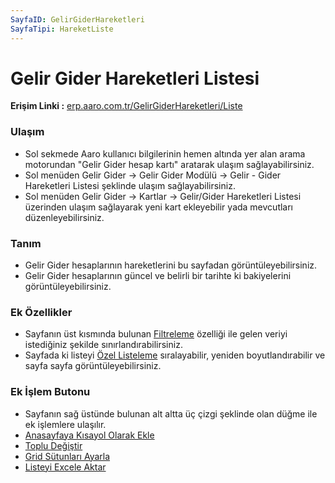 ```yaml
---
SayfaID: GelirGiderHareketleri
SayfaTipi: HareketListe
---
```


# Gelir Gider Hareketleri Listesi

**Erişim Linki :** [erp.aaro.com.tr/GelirGiderHareketleri/Liste](https://erp.aaro.com.tr/GelirGiderHareketleri/Liste)

### Ulaşım 

- Sol sekmede Aaro kullanıcı bilgilerinin hemen altında yer alan arama motorundan "Gelir Gider hesap kartı" aratarak ulaşım sağlayabilirsiniz.
- Sol menüden Gelir Gider -> Gelir Gider Modülü -> Gelir - Gider Hareketleri Listesi şeklinde ulaşım sağlayabilirsiniz. 
- Sol menüden Gelir Gider -> Kartlar -> Gelir/Gider Hareketleri Listesi üzerinden ulaşım sağlayarak yeni kart ekleyebilir yada mevcutları düzenleyebilirsiniz.

### Tanım 

- Gelir Gider hesaplarının hareketlerini bu sayfadan görüntüleyebilirsiniz.
- Gelir Gider hesaplarının güncel ve belirli bir tarihte ki bakiyelerini görüntüleyebilirsiniz.

### Ek Özellikler 

- Sayfanın üst kısmında bulunan [Filtreleme](../TemelOzellikler/SayfaKisitlari.md) özelliği ile gelen veriyi istediğiniz şekilde sınırlandırabilirsiniz.
- Sayfada ki listeyi [Özel Listeleme](../TemelOzellikler/ListeNesnesi.md) sıralayabilir, yeniden boyutlandırabilir ve sayfa sayfa görüntüleyebilirsiniz.

### Ek İşlem Butonu

- Sayfanın sağ üstünde bulunan alt altta üç çizgi şeklinde olan düğme ile ek işlemlere ulaşılır.
- [Anasayfaya Kısayol Olarak Ekle](../TemelOzellikler/KisaYollaraEkleme.md)
- [Toplu Değiştir](../TemelOzellikler/TopluDegistir.md)
- [Grid Sütunları Ayarla](../TemelOzellikler/GridSutunAyarlari.md)
- [Listeyi Excele Aktar](../TemelOzellikler/ListeyiExceleAktar.md)

